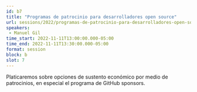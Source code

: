 ```yaml
---
id: b7
title: "Programas de patrocinio para desarrolladores open source"
url: sessions/2022/programas-de-patrocinio-para-desarrolladores-open-source 
speakers:
 - Manuel Gil
time_start: 2022-11-11T13:00:00.000-05:00
time_end: 2022-11-11T13:30:00.000-05:00
format: session
block: b
slot: 7
---
```


Platicaremos sobre opciones de sustento económico por medio de patrocinios, en especial el programa de GitHub sponsors.